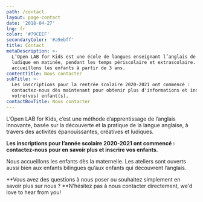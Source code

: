 ```yaml
---
path: /contact
layout: page-contact
date: '2018-04-27'
lng: fr
color: '#79CEEF'
secondaryColor: '#a9ebff'
title: Contact
metaDescription: >-
  L’Open LAB for Kids est une école de langues enseignant l’anglais de manière
  ludique en matinée, pendant les temps périscolaire et extrascolaire. Nous
  accueillons les enfants à partir de 3 ans.
contentTitle: Nous contacter
subTitle: >-
  Les inscriptions pour la rentrée scolaire 2020-2021 ont commencé :
  contactez-nous dès maintenant pour obtenir plus d'informations et inscrire
  votre(vos) enfant(s). 
contactBoxTitle: Nous contacter
---
```

L’Open LAB for Kids, c’est une méthode d’apprentissage de l’anglais innovante, basée sur la découverte et la pratique de la langue anglaise, à travers des activités épanouissantes, créatives et ludiques.

**Les inscriptions pour l’année scolaire 2020-2021 ont commencé : contactez-nous pour en savoir plus et inscrire vos enfants.**

Nous accueillons les enfants dès la maternelle. Les ateliers sont ouverts aussi bien aux enfants bilingues qu’aux enfants qui découvrent l’anglais. 

**Vous avez des questions à nous poser ou souhaitez simplement en savoir plus sur nous ? **N’hésitez pas à nous contacter directement, we'd love to hear from you!
